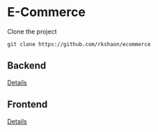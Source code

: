 # E-Commerce

Clone the project
```
git clone https://github.com/rkshaon/ecommerce
```

## Backend
<a href="https://github.com/rkshaon/ecommerce/tree/master/backend">Details</a>&nbsp;&nbsp;

## Frontend
<a href="https://github.com/rkshaon/ecommerce/tree/master/frontend">Details</a>&nbsp;&nbsp;
